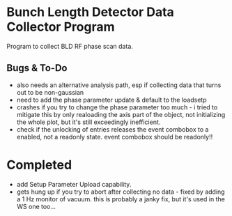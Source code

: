 # Bunch Length Detector Data Collector Program
Program to collect BLD RF phase scan data. 

## Bugs & To-Do 
- also needs an alternative analysis path, esp if collecting data that turns out to be non-gaussian
- need to add the phase parameter update & default to the loadsetp 
- crashes if you try to change the phase parameter too much - i tried to mitigate this by only realoading the axis part of the object, not initializing the whole plot, but it's still exceedingly inefficient.
- check if the unlocking of entries releases the event combobox to a enabled, not a readonly state. event combobox should be readonly!!

# Completed
- add Setup Parameter Upload capability.
- gets hung up if you try to abort after collecting no data - fixed by adding a 1 Hz monitor of vacuum. this is probably a janky fix, but it's used in the WS one too...